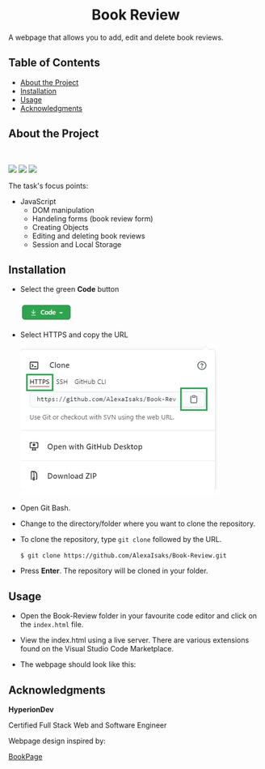<h1 align="center">Book Review</h1>

A webpage that allows you to add, edit and delete book reviews.

## Table of Contents

* [About the Project](#about-the-project)
* [Installation](#installation)
* [Usage](#usage)
* [Acknowledgments](#acknowledgments)

## About the Project

<br>

![](https://img.shields.io/badge/HTML-brightgreen) ![](https://img.shields.io/badge/SASS-green) ![](https://img.shields.io/badge/JavaSript-yellowgreen)

The task's focus points:

* JavaScript
  - DOM manipulation
  - Handeling forms (book review form)
  - Creating Objects
  - Editing and deleting book reviews
  - Session and Local Storage

## Installation

* Select the green **Code** button  

  ![code button](./readme-images/code-button.jpg)

* Select HTTPS and copy the URL 

  ![clone repo](./readme-images/clone.jpg) 

* Open Git Bash.
* Change to the directory/folder where you want to clone the repository.
* To clone the repository, type `git clone` followed by the URL. 

  `$ git clone https://github.com/AlexaIsaks/Book-Review.git`

* Press **Enter**. The repository will be cloned in your folder.

## Usage

* Open the Book-Review folder in your favourite code editor and click on the `index.html` file.

* View the index.html using a live server. There are various extensions found on the Visual Studio Code Marketplace. 

* The webpage should look like this:

## Acknowledgments

**HyperionDev**

Certified Full Stack Web and Software Engineer 

Webpage design inspired by:

[BookPage](https://bookpage.com/reviews)

